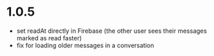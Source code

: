 # 1.0.5
- set readAt directly in Firebase (the other user sees their messages marked as read faster)
- fix for loading older messages in a conversation
